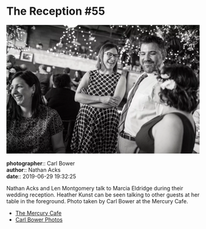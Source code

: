 # The Reception #55

![Nathan Acks and Len Montgomery talk to Marcia Eldridge](assets/2019-06-29-set-3-the-reception-55.webp)

**photographer**:: Carl Bower  
**author**:: Nathan Acks  
**date**:: 2019-06-29 19:32:25

Nathan Acks and Len Montgomery talk to Marcia Eldridge during their wedding reception. Heather Kunst can be seen talking to other guests at her table in the foreground. Photo taken by Carl Bower at the Mercury Cafe.

* [The Mercury Cafe](http://mercurycafe.com)
* [Carl Bower Photos](https://carlbowerphotos.com)
